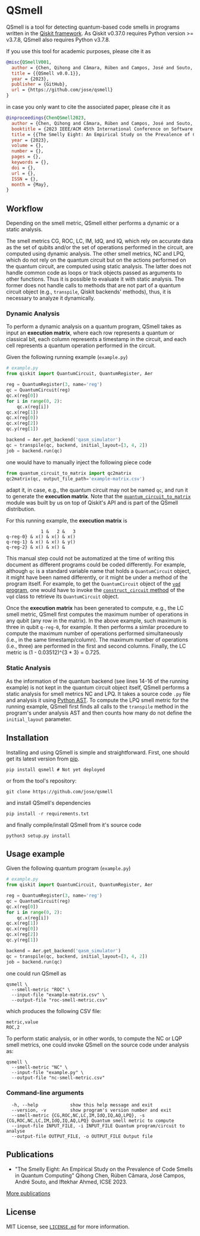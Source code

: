# QSmell

QSmell is a tool for detecting quantum-based code smells in programs written in the [Qiskit framework](https://qiskit.org).  As Qiskit v0.37.0 requires Python version >= v3.7.8, QSmell also requires Python v3.7.8.

If you use this tool for academic purposes, please cite it as

```Bibtex
@misc{QSmellV001,
  author = {Chen, Qihong and Câmara, Rúben and Campos, José and Souto, André and Ahmed, Iftekhar},
  title = {{QSmell v0.0.1}},
  year = {2023},
  publisher = {GitHub},
  url = {https://github.com/jose/qsmell}
}
```

in case you only want to cite the associated paper, please cite it as

```Bibtex
@inproceedings{ChenQSmell2023,
  author = {Chen, Qihong and Câmara, Rúben and Campos, José and Souto, André and Ahmed, Iftekhar},
  booktitle = {2023 IEEE/ACM 45th International Conference on Software Engineering (ICSE)},
  title = {{The Smelly Eight: An Empirical Study on the Prevalence of Code Smells in Quantum Computing}},
  year = {2023},
  volume = {},
  number = {},
  pages = {},
  keywords = {},
  doi = {},
  url = {},
  ISSN = {},
  month = {May},
}
```

## Workflow

Depending on the smell metric, QSmell either performs a dynamic or a static analysis.

The smell metrics CG, ROC, LC, IM, IdQ, and IQ, which rely on accurate data as the set of qubits and/or the set of operations performed in the circuit, are computed using dynamic analysis.  The other smell metrics, NC and LPQ, which do not rely on the quantum circuit but on the actions performed on the quantum circuit, are computed using static analysis.  The latter does not handle common code as loops or track objects passed as arguments to other functions. Thus it is possible to evaluate it with static analysis.  The former does not handle calls to methods that are not part of a quantum circuit object (e.g., `transpile`, Qiskit backends' methods), thus, it is necessary to analyze it dynamically.

### Dynamic Analysis

To perform a dynamic analysis on a quantum program, QSmell takes as input an **execution matrix**, where each row represents a quantum or classical bit, each column represents a timestamp in the circuit, and each cell represents a quantum operation performed in the circuit.

Given the following running example (`example.py`)

```python
# example.py
from qiskit import QuantumCircuit, QuantumRegister, Aer

reg = QuantumRegister(3, name='reg')
qc = QuantumCircuit(reg)
qc.x(reg[0])
for i in range(0, 2):
    qc.x(reg[i])
qc.x(reg[1])
qc.x(reg[0])
qc.x(reg[2])
qc.y(reg[1])

backend = Aer.get_backend('qasm_simulator')
qc = transpile(qc, backend, initial_layout=[3, 4, 2])
job = backend.run(qc)
```

one would have to manually inject the following piece code

```python
from quantum_circuit_to_matrix import qc2matrix
qc2matrix(qc, output_file_path='example-matrix.csv')
```

adapt it, in case, e.g., the quantum circuit may not be named `qc`, and run it to generate the **execution matrix**.  Note that the [`quantum_circuit_to_matrix`](qsmell/utils/quantum_circuit_to_matrix.py) module was built by us on top of Qiskit's API and is part of the QSmell distribution.

For this running example, the **execution matrix** is

```
             1 &   2 &   3
q-reg-0} & x() & x() & x()
q-reg-1} & x() & x() & y()
q-reg-2} & x() & x() &    
```

This manual step could not be automatized at the time of writing this document as different programs could be coded differently.  For example, although `qc` is a standard variable name that holds a `QuantumCircuit` object, it might have been named differently, or it might be under a method of the program itself.  For example, to get the `QuantumCircuit` object of the [`vqd` program](https://github.com/Qiskit/qiskit-terra/blob/0.21.0/qiskit/algorithms/eigen_solvers/vqd.py), one would have to invoke the [`construct_circuit` method](https://github.com/Qiskit/qiskit-terra/blob/0.21.0/qiskit/algorithms/eigen_solvers/vqd.py#L408) of the `vqd` class to retrieve its `QuantumCircuit` object.

Once the **execution matrix** has been generated to compute, e.g., the LC smell metric, QSmell first computes the maximum number of operations in any qubit (any row in the matrix).   In the above example, such maximum is three in qubit `q-reg-0`, for example.  It then performs a similar procedure to compute the maximum number of operations performed simultaneously (i.e., in the same timestamp/column).  The maximum number of operations (i.e., three) are performed in the first and second columns.  Finally, the LC metric is (1 - 0.03512)^{3 * 3} = 0.725.

### Static Analysis

As the information of the quantum backend (see lines 14-16 of the running example) is not kept in the quantum circuit object itself, QSmell performs a static analysis for smell metrics NC and LPQ.  It takes a source code `.py` file and analysis it using [Python AST](https://docs.python.org/3.7/library/ast.html).  To compute the LPQ smell metric for the running example, QSmell first finds all calls to the `transpile` method in the program's under analysis AST and then counts how many do not define the `initial_layout` parameter.

## Installation

Installing and using QSmell is simple and straightforward.  First, one should get its latest version from [pip](https://pypi.org).

```
pip install qsmell # Not yet deployed
```

or from the tool's repository:

```
git clone https://github.com/jose/qsmell
```

and install QSmell's dependencies

```
pip install -r requirements.txt
```

and finally compile/install QSmell from it's source code

```
python3 setup.py install
```

## Usage example

Given the following quantum program (`example.py`)

```python
# example.py
from qiskit import QuantumCircuit, QuantumRegister, Aer

reg = QuantumRegister(3, name='reg')
qc = QuantumCircuit(reg)
qc.x(reg[0])
for i in range(0, 2):
    qc.x(reg[i])
qc.x(reg[1])
qc.x(reg[0])
qc.x(reg[2])
qc.y(reg[1])

backend = Aer.get_backend('qasm_simulator')
qc = transpile(qc, backend, initial_layout=[3, 4, 2])
job = backend.run(qc)
```

one could run QSmell as

```
qsmell \
  --smell-metric "ROC" \
  --input-file "example-matrix.csv" \
  --output-file "roc-smell-metric.csv"
```

which produces the following CSV file:

```
metric,value
ROC,2
```

To perform static analysis, or in other words, to compute the NC or LQP smell metrics, one could invoke QSmell on the source code under analysis as:

```
qsmell \
  --smell-metric "NC" \
  --input-file "example.py" \
  --output-file "nc-smell-metric.csv"
```

### Command-line arguments

```
  -h, --help            show this help message and exit
  --version, -v         show program's version number and exit
  --smell-metric {CG,ROC,NC,LC,IM,IdQ,IQ,AQ,LPQ}, -s {CG,ROC,NC,LC,IM,IdQ,IQ,AQ,LPQ} Quantum smell metric to compute
  --input-file INPUT_FILE, -i INPUT_FILE Quantum program/circuit to analyse
  --output-file OUTPUT_FILE, -o OUTPUT_FILE Output file
```

## Publications

- "The Smelly Eight: An Empirical Study on the Prevalence of Code Smells in Quantum Computing"
  Qihong Chen, Rúben Câmara, José Campos, André Souto, and Iftekhar Ahmed, ICSE 2023.

[More publications](https://scholar.google.com/scholar?lr=lang_en&q=%22qsmell%22&hl=en)

## License

MIT License, see [`LICENSE.md`](LICENSE.md) for more information.
